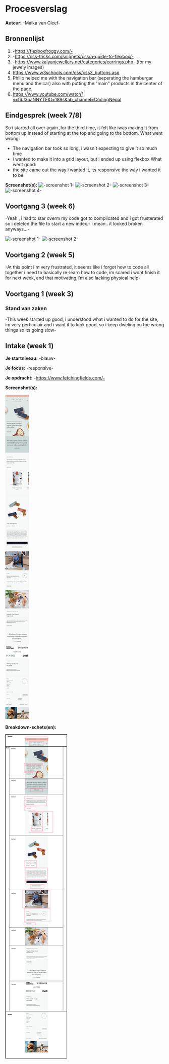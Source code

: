 # Procesverslag
**Auteur:** -Maika van Cleef-

## Bronnenlijst
1. -https://flexboxfroggy.com/-
2. -https://css-tricks.com/snippets/css/a-guide-to-flexbox/-
3. -https://www.kalyanjewellers.net/categories/earrings.php- (for my jewely images)
4. https://www.w3schools.com/css/css3_buttons.asp
5. Philip helped me with the navigation bar (seperating the hamburgar menu and the car) also with putting the "main" products in the center of the page.
6. https://www.youtube.com/watch?v=f4J3uaNNYTE&t=189s&ab_channel=CodingNepal



## Eindgesprek (week 7/8)

So i started all over again ,for the third time, it felt like iwas making it from bottom up instead of starting at the top and going to the bottom. 
What went wrong:
- The navigation bar took so long, i wasn't expecting to give it so much time
- i wanted to make it into a grid layout, but i ended up using flexbox
What went good:
- the site came out the way i wanted it, its responsive the way i wanted it to be.

**Screenshot(s):**
![-screenshot 1-](images/SCS/Final1)
![-screenshot 2-](images/SCS/Final2)
![-screenshot 3-](images/SCS/Final3)
![-screenshot 4-](images/SCS/Final4)

## Voortgang 3 (week 6)

-Yeah , i had to star overm my code got to complicated and i got frusterated so i deleted the file to start a new index.-
i mean.. it looked broken anyways...-

![-screenshot 1-](images/SCS/Draft1)
![-screenshot 2-](images/SCS/Draft2)

## Voortgang 2 (week 5)

-At this point i'm very frustrated, it seems like i forgot how to code all together i need to basically re-learn how to code, im scared i wont finish it for next week, and that motivating,i'm also lacking physical help-

## Voortgang 1 (week 3)

### Stand van zaken

-This week started up good, i understood what i wanted to do for the site, im very perticulair and i want it to look good.
so i keep dweling on the wrong things so its going slow-


## Intake (week 1)

**Je startniveau:** -blauw-

**Je focus:** -responsive-

**Je opdracht:** -https://www.fetchingfields.com/-

**Screenshot(s):**

![screenshot(s) die een goed beeld geven van de website die je gaat maken](images/fetchingfields.png)

**Breakdown-schets(en):**

![-voorlopige breakdownschets(en) van een of beide pagina's van de site die je gaat maken-](images/fetchingfields-sketch.png)
